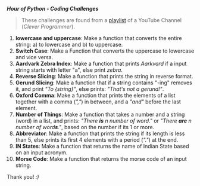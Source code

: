 _**Hour of Python - Coding Challenges**_

>These challenges are found from a [playlist](https://www.youtube.com/playlist?list=PL-J2q3Ga50oNtwHVWiN4qtEhYrWkGMsCD) of a YouTube Channel (_Clever Programmer_).

1. **lowercase and uppercase**: Make a function that converts the entire string: a) to lowercase and b) to uppercase.
2. **Switch Case**: Make a Function that converts the uppercase to lowercase and vice versa.
3. **Aardvark Zebra Index**: Make a function that prints _Aarkvard_ if a input string starts with letter "a", else print _zebra_.
4. **Reverse Slicing**: Make a function that prints the string in reverse format.
5. **Gerund Slicing**: Make a function that if a string contains "-ing" removes it, and print _"To {string}"_, else prints: _"That's not a gerund!"_. 
6. **Oxford Comma**: Make a function that prints the elements of a list together with a comma (_","_) in between, and a _"and"_ before the last element.
7. **Number of Things**: Make a function that takes a number and a string (word) in a list, and prints: _"There **is** n number of word."_ or _"There **are** n number of word**s**."_, based on the number if its 1 or more.
8. **Abbreviator**: Make a function that prints the string if its length is less than 5, else prints its first 4 elements with a period (_"."_) at the end.
9. **IN States**: Make a function that returns the name of Indian State based on an input acronym.
10. **Morse Code**: Make a function that returns the morse code of an input string.

Thank you! _:)_

